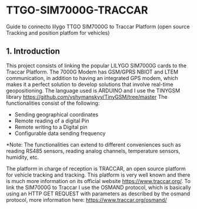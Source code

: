 # TTGO-SIM7000G-TRACCAR
Guide to connecto lilygo TTGO SIM7000G to Traccar Platform (open source Tracking and position platfom for vehicles)

## 1. Introduction
This project consists of linking the popular LILYGO SIM7000G cards to the Traccar Platform. The 7000G Modem has GSM/GPRS NBIOT and LTEM communication, in addition to having an integrated GPS modem, which makes it a perfect solution to develop solutions that involve real-time geopositioning.
The language used is ARDUINO and I use the TINYGSM library https://github.com/vshymanskyy/TinyGSM/tree/master
The functionalities consist of the following:
- Sending geographical coordinates
- Remote reading of a digital Pin
- Remote writing to a Digital pin
- Configurable data sending frequency

*Note: The functionalities can extend to different conveniences such as reading RS485 sensors, reading analog channels, temperature sensors, humidity, etc.

The platform in charge of reception is TRACCAR, an open source platform for vehicle tracking and tracking. This platform is very well known and there is much more information on its official website https://www.traccar.org/.
To link the SIM7000G to Traccar I use the OSMAND protocol, which is basically using an HTTP GET REQUEST with parameters as described by the osmand protocol, more information here: https://www.traccar.org/osmand/


